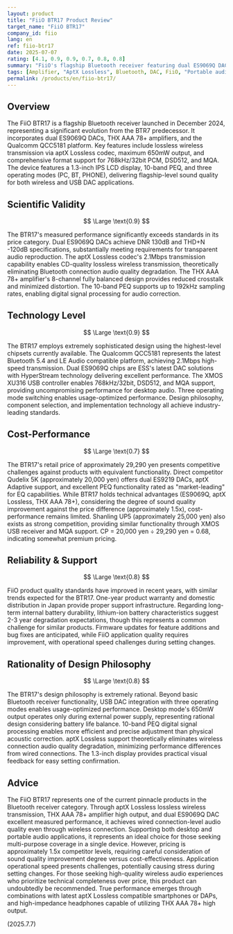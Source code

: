 ```yaml
---
layout: product
title: "FiiO BTR17 Product Review"
target_name: "FiiO BTR17"
company_id: fiio
lang: en
ref: fiio-btr17
date: 2025-07-07
rating: [4.1, 0.9, 0.9, 0.7, 0.8, 0.8]
summary: "FiiO's flagship Bluetooth receiver featuring dual ES9069Q DACs, THX AAA 78+ amplifiers, and Qualcomm QCC5181 platform, delivering lossless wireless transmission via aptX Lossless. Desktop mode achieves 650mW high output, providing DAP-level sound quality and functionality. Comprehensive format support including 768kHz/32bit PCM, DSD512, and MQA enables high-quality playback of any hi-res audio source."
tags: [Amplifier, "AptX Lossless", Bluetooth, DAC, FiiO, "Portable audio", Wireless]
permalink: /products/en/fiio-btr17/
---
```


## Overview

The FiiO BTR17 is a flagship Bluetooth receiver launched in December 2024, representing a significant evolution from the BTR7 predecessor. It incorporates dual ES9069Q DACs, THX AAA 78+ amplifiers, and the Qualcomm QCC5181 platform. Key features include lossless wireless transmission via aptX Lossless codec, maximum 650mW output, and comprehensive format support for 768kHz/32bit PCM, DSD512, and MQA. The device features a 1.3-inch IPS LCD display, 10-band PEQ, and three operating modes (PC, BT, PHONE), delivering flagship-level sound quality for both wireless and USB DAC applications.

## Scientific Validity

$$ \Large \text{0.9} $$

The BTR17's measured performance significantly exceeds standards in its price category. Dual ES9069Q DACs achieve DNR 130dB and THD+N -120dB specifications, substantially meeting requirements for transparent audio reproduction. The aptX Lossless codec's 2.1Mbps transmission capability enables CD-quality lossless wireless transmission, theoretically eliminating Bluetooth connection audio quality degradation. The THX AAA 78+ amplifier's 8-channel fully balanced design provides reduced crosstalk and minimized distortion. The 10-band PEQ supports up to 192kHz sampling rates, enabling digital signal processing for audio correction.

## Technology Level

$$ \Large \text{0.9} $$

The BTR17 employs extremely sophisticated design using the highest-level chipsets currently available. The Qualcomm QCC5181 represents the latest Bluetooth 5.4 and LE Audio compatible platform, achieving 2.1Mbps high-speed transmission. Dual ES9069Q chips are ESS's latest DAC solutions with HyperStream technology delivering excellent performance. The XMOS XU316 USB controller enables 768kHz/32bit, DSD512, and MQA support, providing uncompromising performance for desktop audio. Three operating mode switching enables usage-optimized performance. Design philosophy, component selection, and implementation technology all achieve industry-leading standards.

## Cost-Performance

$$ \Large \text{0.7} $$

The BTR17's retail price of approximately 29,290 yen presents competitive challenges against products with equivalent functionality. Direct competitor Qudelix 5K (approximately 20,000 yen) offers dual ES9219 DACs, aptX Adaptive support, and excellent PEQ functionality rated as "market-leading" for EQ capabilities. While BTR17 holds technical advantages (ES9069Q, aptX Lossless, THX AAA 78+), considering the degree of sound quality improvement against the price difference (approximately 1.5x), cost-performance remains limited. Shanling UP5 (approximately 25,000 yen) also exists as strong competition, providing similar functionality through XMOS USB receiver and MQA support. CP = 20,000 yen ÷ 29,290 yen = 0.68, indicating somewhat premium pricing.

## Reliability & Support

$$ \Large \text{0.8} $$

FiiO product quality standards have improved in recent years, with similar trends expected for the BTR17. One-year product warranty and domestic distribution in Japan provide proper support infrastructure. Regarding long-term internal battery durability, lithium-ion battery characteristics suggest 2-3 year degradation expectations, though this represents a common challenge for similar products. Firmware updates for feature additions and bug fixes are anticipated, while FiiO application quality requires improvement, with operational speed challenges during setting changes.

## Rationality of Design Philosophy

$$ \Large \text{0.8} $$

The BTR17's design philosophy is extremely rational. Beyond basic Bluetooth receiver functionality, USB DAC integration with three operating modes enables usage-optimized performance. Desktop mode's 650mW output operates only during external power supply, representing rational design considering battery life balance. 10-band PEQ digital signal processing enables more efficient and precise adjustment than physical acoustic correction. aptX Lossless support theoretically eliminates wireless connection audio quality degradation, minimizing performance differences from wired connections. The 1.3-inch display provides practical visual feedback for easy setting confirmation.

## Advice

The FiiO BTR17 represents one of the current pinnacle products in the Bluetooth receiver category. Through aptX Lossless lossless wireless transmission, THX AAA 78+ amplifier high output, and dual ES9069Q DAC excellent measured performance, it achieves wired connection-level audio quality even through wireless connection. Supporting both desktop and portable audio applications, it represents an ideal choice for those seeking multi-purpose coverage in a single device. However, pricing is approximately 1.5x competitor levels, requiring careful consideration of sound quality improvement degree versus cost-effectiveness. Application operational speed presents challenges, potentially causing stress during setting changes. For those seeking high-quality wireless audio experiences who prioritize technical completeness over price, this product can undoubtedly be recommended. True performance emerges through combinations with latest aptX Lossless compatible smartphones or DAPs, and high-impedance headphones capable of utilizing THX AAA 78+ high output.

(2025.7.7)